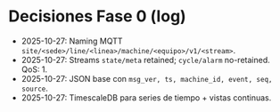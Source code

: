 # Decisiones Fase 0 (log)

- 2025-10-27: Naming MQTT `site/<sede>/line/<linea>/machine/<equipo>/v1/<stream>`.
- 2025-10-27: Streams `state/meta` retained; `cycle/alarm` no-retained. QoS: 1.
- 2025-10-27: JSON base con `msg_ver, ts, machine_id, event, seq, source`.
- 2025-10-27: TimescaleDB para series de tiempo + vistas continuas.
